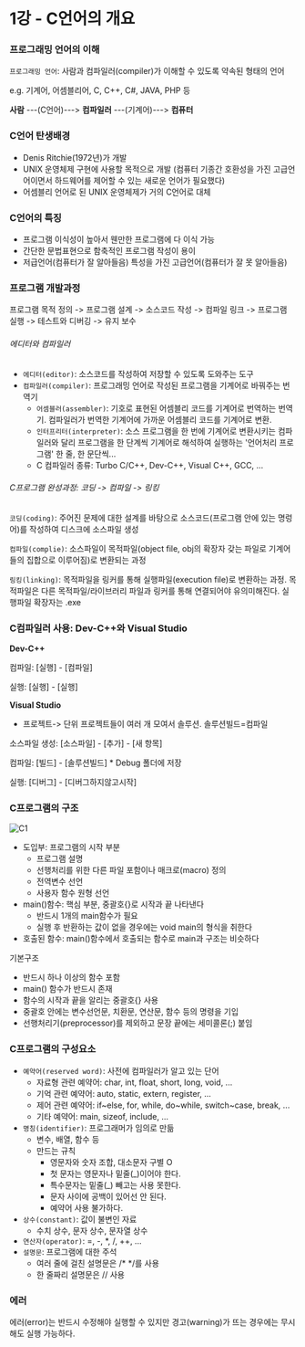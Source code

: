 # 1강 - C언어의 개요

### 프로그래밍 언어의 이해

`프로그래밍 언어`: 사람과 컴파일러(compiler)가 이해할 수 있도록 약속된 형태의 언어

e.g. 기계어, 어셈블리어, C, C++, C#, JAVA, PHP 등



**사람** ---(C언어)---> **컴파일러** ---(기계어)---> **컴퓨터**



### C언어 탄생배경

- Denis Ritchie(1972년)가 개발
- UNIX 운영체제 구현에 사용할 목적으로 개발 (컴퓨터 기종간 호환성을 가진 고급언어이면서 하드웨어를 제어할 수 있는 새로운 언어가 필요했다)
- 어셈블리 언어로 된 UNIX 운영체제가 거의 C언어로 대체



### C언어의 특징

- 프로그램 이식성이 높아서 웬만한 프로그램에 다 이식 가능
- 간단한 문법표현으로 함축적인 프로그램 작성이 용이
- 저급언어(컴퓨터가 잘 알아들음) 특성을 가진 고급언어(컴퓨터가 잘 못 알아들음)



### 프로그램 개발과정

프로그램 목적 정의 -> 프로그램 설계 -> 소스코드 작성 -> 컴파일 링크 -> 프로그램 실행 -> 테스트와 디버깅 -> 유지 보수



###### 에디터와 컴파일러

- `에디터(editor)`: 소스코드를 작성하여 저장할 수 있도록 도와주는 도구
- `컴파일러(compiler)`: 프로그래밍 언어로 작성된 프로그램을 기계어로 바꿔주는 번역기
  - `어셈블러(assembler)`: 기호로 표현된 어셈블리 코드를 기계어로 번역하는 번역기. 컴파일러가 번역한 기계어에 가까운 어셈블리 코드를 기계어로 변환.
  - `인터프리터(interpreter)`: 소스 프로그램을 한 번에 기계어로 변환시키는 컴파일러와 달리 프로그램을 한 단계씩 기계어로 해석하여 실행하는 '언어처리 프로그램'  한 줄, 한 문단씩...
  - C 컴파일러 종류: Turbo C/C++, Dev-C++, Visual C++, GCC, ...



###### C프로그램 완성과정: 코딩 -> 컴파일 -> 링킹

`코딩(coding)`: 주어진 문제에 대한 설계를 바탕으로 소스코드(프로그램 안에 있는 명렁어)를 작성하여 디스크에 소스파일 생성

`컴파일(complie)`: 소스파일이 목적파일(object file, obj의 확장자 갖는 파일로 기계어들의 집합으로 이루어짐)로 변환되는 과정

`링킹(linking)`: 목적파일을 링커를 통해 실행파일(execution file)로 변환하는 과정. 목적파일은 다른 목적파일/라이브러리 파일과 링커를 통해 연결되어야 유의미해진다. 실행파일 확장자는 .exe



### C컴파일러 사용: Dev-C++와 Visual Studio

**Dev-C++**

컴파일: [실행] - [컴파일]

실행: [실행] - [실행]

**Visual Studio**

- 프로젝트-> 단위 프로젝트들이 여러 개 모여서 솔루션.  솔루션빌드=컴파일

소스파일 생성: [소스파일] - [추가] - [새 항목]

컴파일: [빌드] - [솔루션빌드]    * Debug 폴더에 저장

실행: [디버그] - [디버그하지않고시작]



### C프로그램의 구조 

![C1](https://user-images.githubusercontent.com/51535130/75768133-1efbad80-5d87-11ea-96b1-efcb153371c5.png)

- 도입부: 프로그램의 시작 부분
  - 프로그램 설명
  - 선행처리를 위한 다른 파일 포함이나 매크로(macro) 정의
  - 전역변수 선언
  - 사용자 함수 원형 선언
- main()함수: 핵심 부분, 중괄호{}로 시작과 끝 나타낸다
  - 반드시 1개의 main함수가 필요
  - 실행 후 반환하는 값이 없을 경우에는 void main의 형식을 취한다
- 호출된 함수:  main()함수에서 호출되는 함수로 main과 구조는 비슷하다



기본구조

- 반드시 하나 이상의 함수 포함
- main() 함수가 반드시 존재
- 함수의 시작과 끝을 알리는 중괄호{} 사용
- 중괄호 안에는 변수선언문, 치환문, 연산문, 함수 등의 명령을 기입
- 선행처리기(preprocessor)를 제외하고 문장 끝에는 세미콜론(;) 붙임



### C프로그램의 구성요소

- `예약어(reserved word)`: 사전에 컴파일러가 알고 있는 단어
  - 자료형 관련 예약어: char, int, float, short, long, void, ...
  - 기억 관련 예약어: auto, static, extern, register, ...
  - 제어 관련 예약어: if~else, for, while, do~while, switch~case, break, ...
  - 기타 예약어: main, sizeof, include, ...
- `명칭(identifier)`: 프로그래머가 임의로 만듦
  - 변수, 배열, 함수 등
  - 만드는 규칙
    - 영문자와 숫자 조합, 대소문자 구별 O
    - 첫 문자는 영문자나 밑줄(_)이어야 한다.
    - 특수문자는 밑줄(_) 빼고는 사용 못한다.
    - 문자 사이에 공백이 있어선 안 된다.
    - 예약어 사용 불가하다.
- `상수(constant)`: 값이 불변인 자료
  - 수치 상수, 문자 상수, 문자열 상수
- `연산자(operator)`: =, -, *, /, ++, ...
- `설명문`: 프로그램에 대한 주석
  - 여러 줄에 걸친 설명문은 /*     */를 사용
  - 한 줄짜리 설명문은 // 사용 



### 에러

에러(error)는 반드시 수정해야 실행할 수 있지만 경고(warning)가 뜨는 경우에는 무시해도 실행 가능하다.